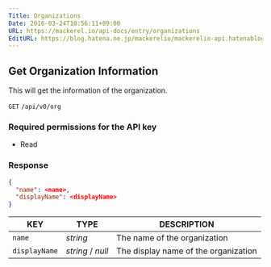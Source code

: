 ```yaml
---
Title: Organizations
Date: 2016-03-24T18:56:11+09:00
URL: https://mackerel.io/api-docs/entry/organizations
EditURL: https://blog.hatena.ne.jp/mackerelio/mackerelio-api.hatenablog.mackerel.io/atom/entry/10328537792368377880
---
```


<h2 id="get">Get Organization Information</h2>

This will get the information of the organization.

<p class="type-get">
  <code>GET</code>
  <code>/api/v0/org</code>
</p>

### Required permissions for the API key

<ul class="api-key">
  <li class="label-read">Read</li>
</ul>

### Response

```json
{
  "name": <name>,
  "displayName": <displayName>
}
```

| KEY            | TYPE     | DESCRIPTION |
| -------------- | -------- | ----------- |
| `name`         | *string* | The name of the organization |
| `displayName`  | *string* / *null* | The display name of the organization |

